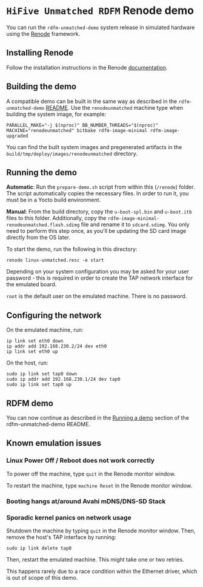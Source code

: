 # `HiFive Unmatched RDFM` Renode demo

You can run the `rdfm-unmatched-demo` system release in simulated hardware using the [Renode](https://renode.io/) framework.

## Installing Renode

Follow the installation instructions in the Renode [documentation](https://renode.readthedocs.io/en/latest/introduction/installing.html).

## Building the demo

A compatible demo can be built in the same way as described in the `rdfm-unmatched-demo` [README](../README.md). Use the `renodeunmatched` machine type when building the system image, for example:

```
PARALLEL_MAKE="-j $(nproc)" BB_NUMBER_THREADS="$(nproc)" MACHINE="renodeunmatched" bitbake rdfm-image-minimal rdfm-image-upgraded
```

You can find the built system images and pregenerated artifacts in the `build/tmp/deploy/images/renodeunmatched` directory.

## Running the demo

**Automatic**: Run the `prepare-demo.sh` script from within this (`/renode`) folder.
The script automatically copies the necessary files. 
In order to run it, you must be in a Yocto build environment.

**Manual**: From the build directory, copy the `u-boot-spl.bin` and `u-boot.itb` files to this folder.
Additionally, copy the `rdfm-image-minimal-renodeunmatched.flash.sdimg` file and rename it to `sdcard.sdimg`. 
You only need to perform this step once, as you'll be updating the SD card image directly from the OS later.

To start the demo, run the following in this directory:
```
renode linux-unmatched.resc -e start
```

Depending on your system configuration you may be asked for your user password - this is required in order to create the TAP network interface for the emulated board.

`root` is the default user on the emulated machine.
There is no password.

## Configuring the network

On the emulated machine, run:

```
ip link set eth0 down
ip addr add 192.168.230.2/24 dev eth0
ip link set eth0 up
```

On the host, run:

```
sudo ip link set tap0 down
sudo ip addr add 192.168.230.1/24 dev tap0
sudo ip link set tap0 up
```

## RDFM demo

You can now continue as described in the [Running a demo](../README.md#running-a-demo) section of the rdfm-unmatched-demo README.

## Known emulation issues

### Linux Power Off / Reboot does not work correctly

To power off the machine, type `quit` in the Renode monitor window.

To restart the machine, type `machine Reset` in the Renode monitor window.

### Booting hangs at/around Avahi mDNS/DNS-SD Stack
### Sporadic kernel panics on network usage

Shutdown the machine by typing `quit` in the Renode monitor window. 
Then, remove the host's TAP interface by running:

```
sudo ip link delete tap0
```
Then, restart the emulated machine. This might take one or two retries.

This happens rarely due to a race condition within the Ethernet driver, which is out of scope of this demo.
